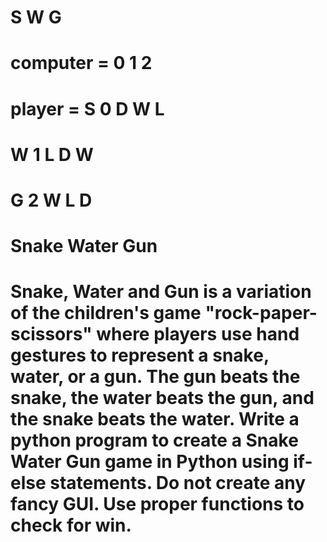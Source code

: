 

#                 S W G
# computer =      0 1 2
# player =  S  0  D W L
#           W  1  L D W
#           G  2  W L D

# Snake Water Gun
# Snake, Water and Gun is a variation of the children's game "rock-paper-scissors" where players use hand gestures to represent a snake, water, or a gun. The gun beats the snake, the water beats the gun, and the snake beats the water. Write a python program to create a Snake Water Gun game in Python using if-else statements. Do not create any fancy GUI. Use proper functions to check for win.